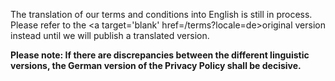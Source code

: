 The translation of our terms and conditions into English is still in process. Please refer to the <a target='blank' href=/terms?locale=de>original version</a> instead until we will publish a translated version.

**Please note: If there are discrepancies between the different linguistic versions, the German version of the Privacy Policy shall be decisive.**